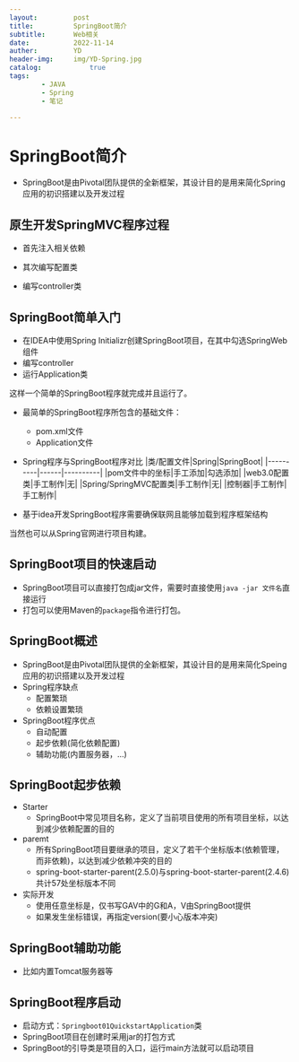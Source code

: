 ```yaml
---
layout:         post
title:          SpringBoot简介
subtitle:       Web相关
date:           2022-11-14
auther:         YD
header-img:     img/YD-Spring.jpg
catalog:            true
tags:
        - JAVA
        - Spring
        - 笔记

---
```


# SpringBoot简介

* SpringBoot是由Pivotal团队提供的全新框架，其设计目的是用来简化Spring应用的初识搭建以及开发过程

## 原生开发SpringMVC程序过程

* 首先注入相关依赖

* 其次编写配置类

* 编写controller类

## SpringBoot简单入门

* 在IDEA中使用Spring Initializr创建SpringBoot项目，在其中勾选SpringWeb组件
* 编写controller
* 运行Application类

这样一个简单的SpringBoot程序就完成并且运行了。

* 最简单的SpringBoot程序所包含的基础文件：
  * pom.xml文件
  * Application文件

* Spring程序与SpringBoot程序对比
|类/配置文件|Spring|SpringBoot|
|----------|------|----------|
|pom文件中的坐标|手工添加|勾选添加|
|web3.0配置类|手工制作|无|
|Spring/SpringMVC配置类|手工制作|无|
|控制器|手工制作|手工制作|

* 基于idea开发SpringBoot程序需要确保联网且能够加载到程序框架结构

当然也可以从Spring官网进行项目构建。

## SpringBoot项目的快速启动

* SpringBoot项目可以直接打包成jar文件，需要时直接使用`java -jar 文件名`直接运行
* 打包可以使用Maven的`package`指令进行打包。

## SpringBoot概述

* SpringBoot是由Pivotal团队提供的全新框架，其设计目的是用来简化Speing应用的初识搭建以及开发过程
* Spring程序缺点
  * 配置繁琐
  * 依赖设置繁琐
* SpringBoot程序优点
  * 自动配置
  * 起步依赖(简化依赖配置)
  * 辅助功能(内置服务器，...)

## SpringBoot起步依赖

* Starter
  * SpringBoot中常见项目名称，定义了当前项目使用的所有项目坐标，以达到减少依赖配置的目的
* paremt
  * 所有SpringBoot项目要继承的项目，定义了若干个坐标版本(依赖管理，而非依赖)，以达到减少依赖冲突的目的
  * spring-boot-starter-parent(2.5.0)与spring-boot-starter-parent(2.4.6)共计57处坐标版本不同
* 实际开发
  * 使用任意坐标是，仅书写GAV中的G和A，V由SpringBoot提供
  * 如果发生坐标错误，再指定version(要小心版本冲突)

## SpringBoot辅助功能

* 比如内置Tomcat服务器等

## SpringBoot程序启动

* 启动方式：`Springboot01QuickstartApplication`类
* SpringBoot项目在创建时采用jar的打包方式
* SpringBoot的引导类是项目的入口，运行main方法就可以启动项目